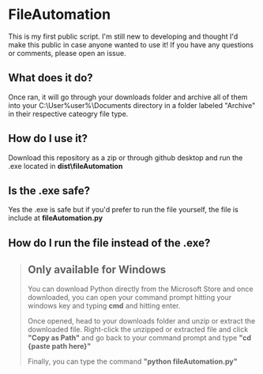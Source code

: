 # FileAutomation

This is my first public script. I'm still new to developing and thought I'd make this public in case anyone wanted to use it! If you have any questions or comments, please open an issue.

## What does it do?

Once ran, it will go through your downloads folder and archive all of them into your C:\User\%user%\Documents directory in a folder labeled "Archive" in their respective cateogry file type.

## How do I use it?

Download this repository as a zip or through github desktop and run the .exe located in **dist\fileAutomation**

## Is the .exe safe?

Yes the .exe is safe but if you'd prefer to run the file yourself, the file is include at **fileAutomation.py**

## How do I run the file instead of the .exe?

> ## Only available for Windows
>
> You can download Python directly from the Microsoft Store and once downloaded, you can open your command prompt 
> hitting your windows key and typing **cmd** and hitting enter.
>
> Once opened, head to your downloads folder and unzip or extract the downloaded file. Right-click the unzipped or
> extracted file and click **"Copy as Path"** and go back to your command prompt and type **"cd {paste path here}"**
>
> Finally, you can type the command **"python fileAutomation.py"**
